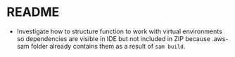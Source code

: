 # README
* Investigate how to structure function to work with virtual environments so dependencies are visible in IDE but not included in ZIP because .aws-sam folder already contains them as a result of `sam build`.